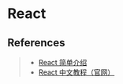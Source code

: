 # React

## References
> - [React 简单介绍](http://www.jianshu.com/p/ae482813b791)
> - [React 中文教程（官网）](https://doc.react-china.org/docs/hello-world.html)
